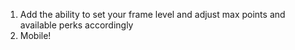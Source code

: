 1. Add the ability to set your frame level and adjust max points and available perks accordingly
2. Mobile!
